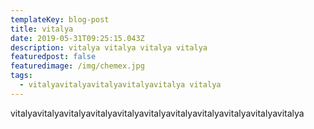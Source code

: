 ```yaml
---
templateKey: blog-post
title: vitalya
date: 2019-05-31T09:25:15.043Z
description: vitalya vitalya vitalya vitalya
featuredpost: false
featuredimage: /img/chemex.jpg
tags:
  - vitalyavitalyavitalyavitalyavitalya vitalya
---
```

vitalyavitalyavitalyavitalyavitalyavitalyavitalyavitalyavitalyavitalyavitalya
